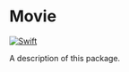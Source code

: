 # Movie

[![Swift](https://github.com/FilmicApp/MoviesPageFeed/actions/workflows/swift.yml/badge.svg)](https://github.com/FilmicApp/MoviesPageFeed/actions/workflows/swift.yml)

A description of this package.
